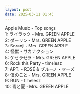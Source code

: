 ```yaml
---
layout: post
date: 2025-03-11 01:45
---
```


Apple Music - Top songs<br />
1: ライラック - Mrs. GREEN APPLE<br />
2: ダーリン - Mrs. GREEN APPLE<br />
3: Soranji - Mrs. GREEN APPLE<br />
4: 怪獣 - サカナクション<br />
5: ケセラセラ - Mrs. GREEN APPLE<br />
6: Rock this Party - timelesz<br />
7: APT. - ROSÉ & ブルーノ・マーズ<br />
8: 僕のこと - Mrs. GREEN APPLE<br />
9: RUN - timelesz<br />
10: 青と夏 - Mrs. GREEN APPLE<br />
